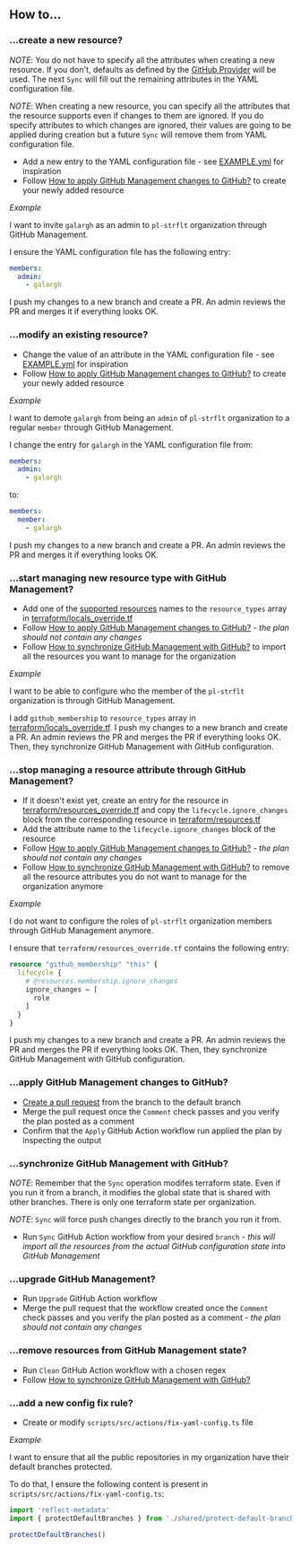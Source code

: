 ## How to...

### ...create a new resource?

*NOTE*: You do not have to specify all the attributes when creating a new resource. If you don't, defaults as defined by the [GitHub Provider](https://registry.terraform.io/providers/integrations/github/latest/docs) will be used. The next `Sync` will fill out the remaining attributes in the YAML configuration file.

*NOTE*: When creating a new resource, you can specify all the attributes that the resource supports even if changes to them are ignored. If you do specify attributes to which changes are ignored, their values are going to be applied during creation but a future `Sync` will remove them from YAML configuration file.

- Add a new entry to the YAML configuration file - see [EXAMPLE.yml](EXAMPLE.yml) for inspiration
- Follow [How to apply GitHub Management changes to GitHub?](#apply-github-management-changes-to-github) to create your newly added resource

*Example*

I want to invite `galargh` as an admin to `pl-strflt` organization through GitHub Management.

I ensure the YAML configuration file has the following entry:
```yaml
members:
  admin:
    - galargh
```

I push my changes to a new branch and create a PR. An admin reviews the PR and merges it if everything looks OK.

### ...modify an existing resource?

- Change the value of an attribute in the YAML configuration file - see [EXAMPLE.yml](EXAMPLE.yml) for inspiration
- Follow [How to apply GitHub Management changes to GitHub?](#apply-github-management-changes-to-github) to create your newly added resource

*Example*

I want to demote `galargh` from being an `admin` of `pl-strflt` organization to a regular `member` through GitHub Management.

I change the entry for `galargh` in the YAML configuration file from:
```yaml
members:
  admin:
    - galargh
```
to:
```yaml
members:
  member:
    - galargh
```

I push my changes to a new branch and create a PR. An admin reviews the PR and merges it if everything looks OK.

### ...start managing new resource type with GitHub Management?

- Add one of the [supported resources](ABOUT.md#supported-resources) names to the `resource_types` array in [terraform/locals_override.tf](../terraform/locals_override.tf)
- Follow [How to apply GitHub Management changes to GitHub?](#apply-github-management-changes-to-github) - *the plan should not contain any changes*
- Follow [How to synchronize GitHub Management with GitHub?](#synchronize-github-management-with-github) to import all the resources you want to manage for the organization

*Example*

I want to be able to configure who the member of the `pl-strflt` organization is through GitHub Management.

I add `github_membership` to `resource_types` array in [terraform/locals_override.tf](../terraform/locals_override.tf). I push my changes to a new branch and create a PR. An admin reviews the PR and merges the PR if everything looks OK. Then, they synchronize GitHub Management with GitHub configuration.

### ...stop managing a resource attribute through GitHub Management?

- If it doesn't exist yet, create an entry for the resource in [terraform/resources_override.tf](../terraform/resources_override.tf) and copy the `lifecycle.ignore_changes` block from the corresponding resource in [terraform/resources.tf](../terraform/resources.tf)
- Add the attribute name to the `lifecycle.ignore_changes` block of the resource
- Follow [How to apply GitHub Management changes to GitHub?](#apply-github-management-changes-to-github) - *the plan should not contain any changes*
- Follow [How to synchronize GitHub Management with GitHub?](#synchronize-github-management-with-github) to remove all the resource attributes you do not want to manage for the organization anymore

*Example*

I do not want to configure the roles of `pl-strflt` organization members through GitHub Management anymore.

I ensure that `terraform/resources_override.tf` contains the following entry:
```tf
resource "github_membership" "this" {
  lifecycle {
    # @resources.membership.ignore_changes
    ignore_changes = [
      role
    ]
  }
}
```

I push my changes to a new branch and create a PR. An admin reviews the PR and merges the PR if everything looks OK. Then, they synchronize GitHub Management with GitHub configuration.

### ...apply GitHub Management changes to GitHub?

- [Create a pull request](https://docs.github.com/en/pull-requests/collaborating-with-pull-requests/proposing-changes-to-your-work-with-pull-requests/creating-a-pull-request) from the branch to the default branch
- Merge the pull request once the `Comment` check passes and you verify the plan posted as a comment
- Confirm that the `Apply` GitHub Action workflow run applied the plan by inspecting the output

### ...synchronize GitHub Management with GitHub?

*NOTE*: Remember that the `Sync` operation modifes terraform state. Even if you run it from a branch, it modifies the global state that is shared with other branches. There is only one terraform state per organization.

*NOTE*: `Sync` will force push changes directly to the branch you run it from.

- Run `Sync` GitHub Action workflow from your desired `branch` - *this will import all the resources from the actual GitHub configuration state into GitHub Management*

### ...upgrade GitHub Management?

- Run `Upgrade` GitHub Action workflow
- Merge the pull request that the workflow created once the `Comment` check passes and you verify the plan posted as a comment - *the plan should not contain any changes*

### ...remove resources from GitHub Management state?

- Run `Clean` GitHub Action workflow with a chosen regex
- Follow [How to synchronize GitHub Management with GitHub?](#synchronize-github-management-with-github)

### ...add a new config fix rule?

- Create or modify `scripts/src/actions/fix-yaml-config.ts` file

*Example*

I want to ensure that all the public repositories in my organization have their default branches protected.

To do that, I ensure the following content is present in `scripts/src/actions/fix-yaml-config.ts`:
```ts
import 'reflect-metadata'
import { protectDefaultBranches } from './shared/protect-default-branches'

protectDefaultBranches()
```
